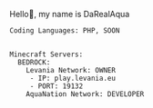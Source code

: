 Hello👋, my name is DaRealAqua

```
Coding Languages: PHP, SOON


Minecraft Servers:
  BEDROCK:
    Levania Network: OWNER
     - IP: play.levania.eu
     - PORT: 19132
    AquaNation Network: DEVELOPER
```  

